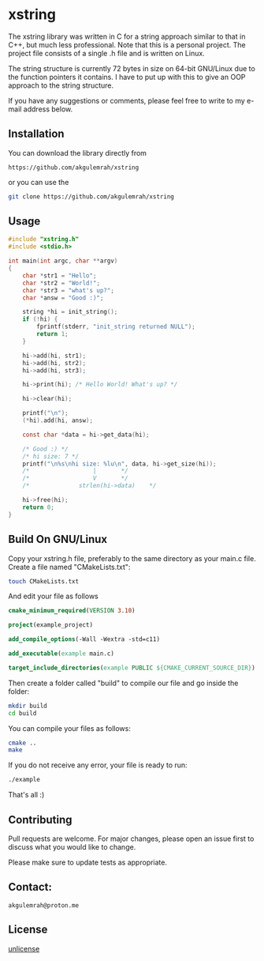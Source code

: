 # xstring

The xstring library was written in C for a string approach similar to that in C++, but much less professional. 
Note that this is a personal project. The project file consists of a single .h file and is written on Linux. 

The string structure is currently 72 bytes in size on 64-bit GNU/Linux due to the function pointers it contains. 
I have to put up with this to give an OOP approach to the string structure. 

If you have any suggestions or comments, please feel free to write to my e-mail address below. 

## Installation

You can download the library directly from 
```
https://github.com/akgulemrah/xstring
```
or you can use the 
```bash
git clone https://github.com/akgulemrah/xstring
```


## Usage

```c
#include "xstring.h"
#include <stdio.h>

int main(int argc, char **argv)
{
	char *str1 = "Hello";
	char *str2 = "World!";
	char *str3 = "what's up?";
	char *answ = "Good :)";

	string *hi = init_string();
	if (!hi) {	
		fprintf(stderr, "init_string returned NULL");
		return 1;
	}

	hi->add(hi, str1); 
	hi->add(hi, str2); 
	hi->add(hi, str3); 

	hi->print(hi); /* Hello World! What's up? */

	hi->clear(hi);

	printf("\n");
	(*hi).add(hi, answ);

	const char *data = hi->get_data(hi);

	/* Good :) */
	/* hi size: 7 */
	printf("\n%s\nhi size: %lu\n", data, hi->get_size(hi));
	/*					|		*/
	/*					V		*/
	/*				strlen(hi->data)	*/

	hi->free(hi);
	return 0;
}
```

## Build On GNU/Linux
Copy your xstring.h file, preferably to the same directory as your main.c file. Create a file named "CMakeLists.txt":
```bash
touch CMakeLists.txt
```

And edit your file as follows
```cmake
cmake_minimum_required(VERSION 3.10)

project(example_project)

add_compile_options(-Wall -Wextra -std=c11)

add_executable(example main.c)

target_include_directories(example PUBLIC ${CMAKE_CURRENT_SOURCE_DIR})
```

Then create a folder called "build" to compile our file and go inside the folder:
```bash
mkdir build
cd build
```

You can compile your files as follows: 
```bash
cmake ..
make
```

If you do not receive any error, your file is ready to run:
```bash
./example
```

That's all :)

## Contributing

Pull requests are welcome. For major changes, please open an issue first
to discuss what you would like to change.

Please make sure to update tests as appropriate.
## Contact:
```
akgulemrah@proton.me
```

## License

[unlicense](https://unlicense.org/)
